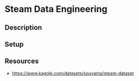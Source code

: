 # Steam Data Engineering

## Description


## Setup



## Resources
- https://www.kaggle.com/datasets/souyama/steam-dataset
